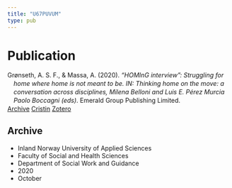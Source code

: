```yaml
---
title: "U67PUVUM"
type: pub
---
```

<h1>Publication</h1>
<article id="csl-bib-container-U67PUVUM" class="csl-bib-container">
  <div class="csl-bib-body" style="line-height: 1.35; padding-left: 1em; text-indent:-1em;">
  <div class="csl-entry">Gr&#xF8;nseth, A. S. F., &amp; Massa, A. (2020). <i>&#x201C;HOMInG interview&#x201D;: Struggling for home where home is not meant to be. IN: Thinking home on the move: a conversation across disciplines, Milena Belloni and Luis E. P&#xE9;rez Murcia Paolo Boccagni (eds)</i>. Emerald Group Publishing Limited.</div>
</div>
  <div class="csl-bib-buttons">
    <a href="#taxonomy-article-U67PUVUM" class="csl-bib-button">Archive</a>
    <a href="https://app.cristin.no/results/show.jsf?id=1840876" alt="Cristin URL" class="csl-bib-button">Cristin</a>
    <a href="http://zotero.org/groups/5402882/items/U67PUVUM" alt="Zotero URL" class="csl-bib-button">Zotero</a>
  </div>
  <div id="csl-bib-meta-container-U67PUVUM"></div>
</article>
<div id="csl-bib-meta-U67PUVUM" class="csl-bib-meta">
  <article id="taxonomy-article-U67PUVUM" class="taxonomy-article">
    <h1>Archive</h1>
    <ul>
      <li>Inland Norway University of Applied Sciences</li>
      <li>Faculty of Social and Health Sciences</li>
      <li>Department of Social Work and Guidance</li>
      <li>2020</li>
      <li>October</li>
    </ul>
  </article>
</div>
